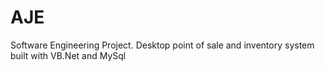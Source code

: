 # AJE
Software Engineering Project. Desktop point of sale and inventory system built with VB.Net and MySql
